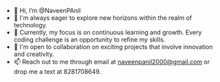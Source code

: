 - 👋 Hi, I’m @NaveenPAnil
- 👀 I'm always eager to explore new horizons within the realm of technology.
- 🌱 Currently, my focus is on continuous learning and growth. Every coding challenge is an opportunity to refine my skills.
- 💞️ I'm open to collaboration on exciting projects that involve innovation and creativity.
- 📫  Reach out to me through email at naveenpanil2000@gmail.com or drop me a text at 8281708649.

<!---
NaveenPAnil/NaveenPAnil is a ✨ special ✨ repository because its `README.md` (this file) appears on your GitHub profile.
You can click the Preview link to take a look at your changes.
--->
